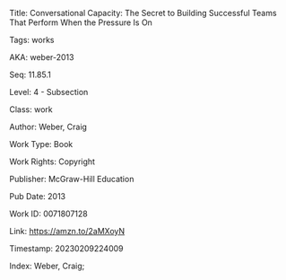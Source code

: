 Title:  Conversational Capacity: The Secret to Building Successful Teams That Perform When the Pressure Is On

Tags:   works

AKA:    weber-2013

Seq:    11.85.1

Level:  4 - Subsection

Class:  work

Author: Weber, Craig

Work Type: Book

Work Rights: Copyright

Publisher: McGraw-Hill Education

Pub Date: 2013

Work ID: 0071807128

Link:   https://amzn.to/2aMXoyN

Timestamp: 20230209224009

Index:  Weber, Craig; 

